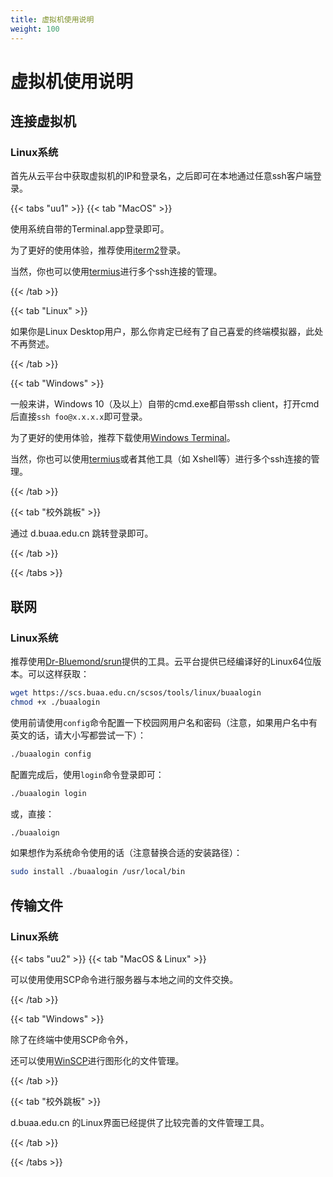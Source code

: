 ```yaml
---
title: 虚拟机使用说明
weight: 100
---
```


# 虚拟机使用说明

## 连接虚拟机

### Linux系统

首先从云平台中获取虚拟机的IP和登录名，之后即可在本地通过任意ssh客户端登录。

{{< tabs "uu1" >}}
{{< tab "MacOS" >}}

使用系统自带的Terminal.app登录即可。

为了更好的使用体验，推荐使用[iterm2](https://iterm2.com/)登录。

当然，你也可以使用[termius](https://termius.com/)进行多个ssh连接的管理。

{{< /tab >}}

{{< tab "Linux" >}}

如果你是Linux Desktop用户，那么你肯定已经有了自己喜爱的终端模拟器，此处不再赘述。

{{< /tab >}}

{{< tab "Windows" >}}

一般来讲，Windows 10（及以上）自带的cmd.exe都自带ssh client，打开cmd后直接`ssh foo@x.x.x.x`即可登录。

为了更好的使用体验，推荐下载使用[Windows Terminal](https://aka.ms/terminal)。

当然，你也可以使用[termius](https://termius.com/)或者其他工具（如 Xshell等）进行多个ssh连接的管理。

{{< /tab >}}

{{< tab "校外跳板" >}}

通过 d.buaa.edu.cn 跳转登录即可。

{{< /tab >}}

{{< /tabs >}}

## 联网

### Linux系统

推荐使用[Dr-Bluemond/srun](https://github.com/Dr-Bluemond/srun)提供的工具。云平台提供已经编译好的Linux64位版本。可以这样获取：

```bash
wget https://scs.buaa.edu.cn/scsos/tools/linux/buaalogin
chmod +x ./buaalogin
```

使用前请使用`config`命令配置一下校园网用户名和密码（注意，如果用户名中有英文的话，请大小写都尝试一下）：

```bash
./buaalogin config
```

配置完成后，使用`login`命令登录即可：

```bash
./buaalogin login
```

或，直接：

```bash
./buaaloign
```

如果想作为系统命令使用的话（注意替换合适的安装路径）：

```bash
sudo install ./buaalogin /usr/local/bin
```

## 传输文件

### Linux系统

{{< tabs "uu2" >}}
{{< tab "MacOS & Linux" >}}

可以使用使用SCP命令进行服务器与本地之间的文件交换。

{{< /tab >}}

{{< tab "Windows" >}}

除了在终端中使用SCP命令外，

还可以使用[WinSCP](https://winscp.net/eng/download.php)进行图形化的文件管理。

{{< /tab >}}

{{< tab "校外跳板" >}}

d.buaa.edu.cn 的Linux界面已经提供了比较完善的文件管理工具。

{{< /tab >}}

{{< /tabs >}}